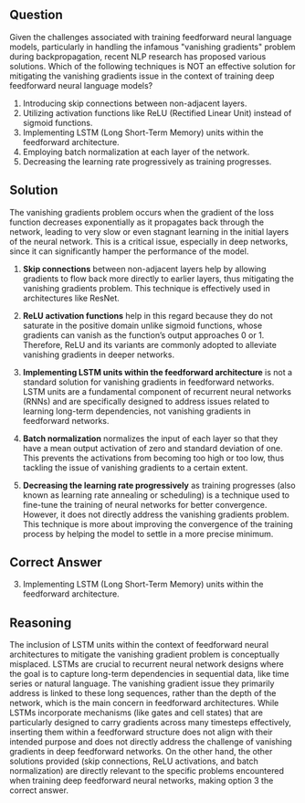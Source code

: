## Question

Given the challenges associated with training feedforward neural language models, particularly in handling the infamous "vanishing gradients" problem during backpropagation, recent NLP research has proposed various solutions. Which of the following techniques is NOT an effective solution for mitigating the vanishing gradients issue in the context of training deep feedforward neural language models?

1. Introducing skip connections between non-adjacent layers.
2. Utilizing activation functions like ReLU (Rectified Linear Unit) instead of sigmoid functions.
3. Implementing LSTM (Long Short-Term Memory) units within the feedforward architecture.
4. Employing batch normalization at each layer of the network.
5. Decreasing the learning rate progressively as training progresses.

## Solution

The vanishing gradients problem occurs when the gradient of the loss function decreases exponentially as it propagates back through the network, leading to very slow or even stagnant learning in the initial layers of the neural network. This is a critical issue, especially in deep networks, since it can significantly hamper the performance of the model.

1. **Skip connections** between non-adjacent layers help by allowing gradients to flow back more directly to earlier layers, thus mitigating the vanishing gradients problem. This technique is effectively used in architectures like ResNet.

2. **ReLU activation functions** help in this regard because they do not saturate in the positive domain unlike sigmoid functions, whose gradients can vanish as the function’s output approaches 0 or 1. Therefore, ReLU and its variants are commonly adopted to alleviate vanishing gradients in deeper networks.

3. **Implementing LSTM units within the feedforward architecture** is not a standard solution for vanishing gradients in feedforward networks. LSTM units are a fundamental component of recurrent neural networks (RNNs) and are specifically designed to address issues related to learning long-term dependencies, not vanishing gradients in feedforward networks.

4. **Batch normalization** normalizes the input of each layer so that they have a mean output activation of zero and standard deviation of one. This prevents the activations from becoming too high or too low, thus tackling the issue of vanishing gradients to a certain extent.

5. **Decreasing the learning rate progressively** as training progresses (also known as learning rate annealing or scheduling) is a technique used to fine-tune the training of neural networks for better convergence. However, it does not directly address the vanishing gradients problem. This technique is more about improving the convergence of the training process by helping the model to settle in a more precise minimum.

## Correct Answer

3. Implementing LSTM (Long Short-Term Memory) units within the feedforward architecture.

## Reasoning

The inclusion of LSTM units within the context of feedforward neural architectures to mitigate the vanishing gradient problem is conceptually misplaced. LSTMs are crucial to recurrent neural network designs where the goal is to capture long-term dependencies in sequential data, like time series or natural language. The vanishing gradient issue they primarily address is linked to these long sequences, rather than the depth of the network, which is the main concern in feedforward architectures. While LSTMs incorporate mechanisms (like gates and cell states) that are particularly designed to carry gradients across many timesteps effectively, inserting them within a feedforward structure does not align with their intended purpose and does not directly address the challenge of vanishing gradients in deep feedforward networks. On the other hand, the other solutions provided (skip connections, ReLU activations, and batch normalization) are directly relevant to the specific problems encountered when training deep feedforward neural networks, making option 3 the correct answer.